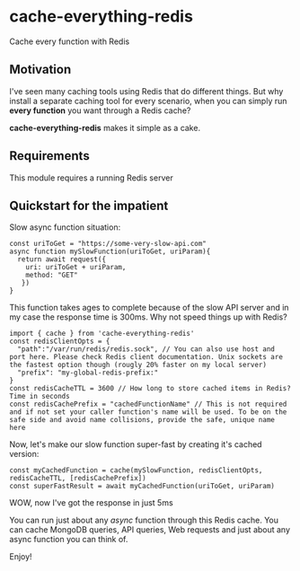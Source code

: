 # cache-everything-redis #
Cache every function with Redis 

## Motivation ##
I've seen many caching tools using Redis that do different things. But why install a separate caching tool for every scenario, when you can simply run **every function** you want through a Redis cache? 

**cache-everything-redis** makes it simple as a cake. 


## Requirements ##
This module requires a running Redis server

## Quickstart for the impatient ##
Slow async function situation:

```
const uriToGet = "https://some-very-slow-api.com"
async function mySlowFunction(uriToGet, uriParam){
  return await request({
    uri: uriToGet + uriParam,
    method: "GET"
   })
}
```
This function takes ages to complete because of the slow API server and in my case the response time is 300ms.
Why not speed things up with Redis?


```
import { cache } from 'cache-everything-redis'
const redisClientOpts = { 
  "path":"/var/run/redis/redis.sock", // You can also use host and port here. Please check Redis client documentation. Unix sockets are the fastest option though (rougly 20% faster on my local server) 
  "prefix": "my-global-redis-prefix:"
}
const redisCacheTTL = 3600 // How long to store cached items in Redis? Time in seconds
const redisCachePrefix = "cachedFunctionName" // This is not required and if not set your caller function's name will be used. To be on the safe side and avoid name collisions, provide the safe, unique name here
```

Now, let's make our slow function super-fast by creating it's cached version:
```
const myCachedFunction = cache(mySlowFunction, redisClientOpts, redisCacheTTL, [redisCachePrefix])
const superFastResult = await myCachedFunction(uriToGet, uriParam)
````
WOW, now I've got the response in just 5ms

You can run just about any _async_ function through this Redis cache. You can cache MongoDB queries, API queries, Web requests and just about any async function you can think of.

Enjoy!